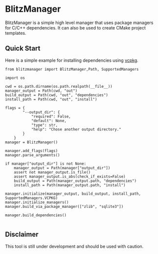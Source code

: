 # BlitzManager 
BlitzManager is a simple high level manager that uses package managers for C/C++ dependencies. It can also
be used to create CMake project templates.



## Quick Start
Here is a simple example for installing dependencies using [vcpkg](https://github.com/microsoft/vcpkg).

```{python}
from blitzmanager import BlitzManager,Path, SupportedManagers
    
import os

cwd = os.path.dirname(os.path.realpath(__file__))
manager_output = Path(cwd, "out")
build_output = Path(cwd, "out", "dependencies")
install_path = Path(cwd, "out", "install")

flags = {
        "--output_dir": {
            "required": False,
            "default": None,
            "type": str,
            "help": "Chose another output directory."
        }
    }
manager = BlitzManager()

manager.add_flags(flags)
manager.parse_arguments()

if manager["output_dir"] is not None:
    manager_output = Path(manager["output_dir"])
    assert not manager_output.is_file()
    assert manager_output.is_abs(check_if_exists=False)
    build_output = Path(manager_output.path, "dependencies")
    install_path = Path(manager_output.path, "install")    
    
manager.initialize(manager_output, build_output, install_path, SupportedManagers.VCPKG)
manager.initialize_managers()
manager.build_via_package_manager(["zlib", "sqlite3"])

manager.build_dependencies()
        
```
## Disclaimer
This tool is still under development and should be used with caution.
